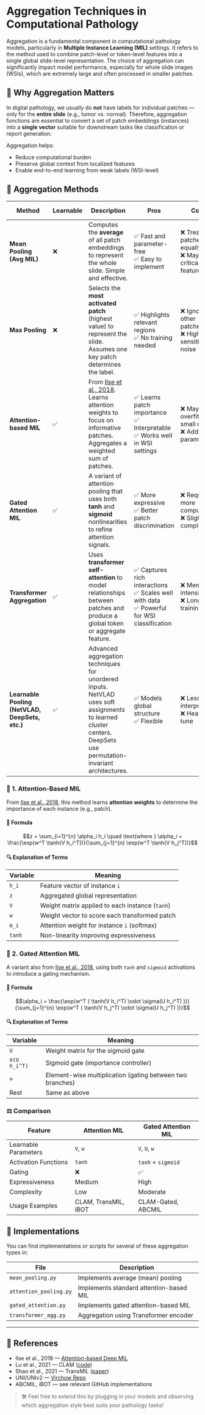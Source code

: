 # Aggregation Techniques in Computational Pathology

Aggregation is a fundamental component in computational pathology models, particularly in **Multiple Instance Learning (MIL)** settings. It refers to the method used to combine patch-level or token-level features into a single global slide-level representation. The choice of aggregation can significantly impact model performance, especially for whole slide images (WSIs), which are extremely large and often processed in smaller patches.

## 📌 Why Aggregation Matters

In digital pathology, we usually do **not** have labels for individual patches — only for the **entire slide** (e.g., tumor vs. normal). Therefore, aggregation functions are essential to convert a set of patch embeddings (instances) into a **single vector** suitable for downstream tasks like classification or report generation.

Aggregation helps:
- Reduce computational burden
- Preserve global context from localized features
- Enable end-to-end learning from weak labels (WSI-level)

## 🧠 Aggregation Methods

| **Method** | **Learnable** | **Description** | **Pros** | **Cons** | **Example Models** |
|------------|---------------|-----------------|----------|----------|---------------------|
| **Mean Pooling (Avg MIL)** | ❌ | Computes the **average** of all patch embeddings to represent the whole slide. Simple and effective. | ✅ Fast and parameter-free<br>✅ Easy to implement | ❌ Treats all patches equally<br>❌ May dilute critical features | ViT (baseline), CLAM (avg variant) |
| **Max Pooling** | ❌ | Selects the **most activated patch** (highest value) to represent the slide. Assumes one key patch determines the label. | ✅ Highlights relevant regions<br>✅ No training needed | ❌ Ignores all other patches<br>❌ Highly sensitive to noise | DeepMIL |
| **Attention-based MIL** | ✅ | From [Ilse et al., 2018](https://arxiv.org/abs/1802.04712). Learns attention weights to focus on informative patches. Aggregates a weighted sum of patches.| ✅ Learns patch importance<br>✅ Interpretable<br>✅ Works well in WSI settings | ❌ May overfit on small data<br>❌ Adds parameters | CLAM, TransMIL, iBOT |
| **Gated Attention MIL** | ✅ | A variant of attention pooling that uses both **tanh** and **sigmoid** nonlinearities to refine attention signals. | ✅ More expressive<br>✅ Better patch discrimination | ❌ Requires more compute<br>❌ Slightly complex | CLAM (gated), ABCMIL |
| **Transformer Aggregation** | ✅ | Uses **transformer self-attention** to model relationships between patches and produce a global token or aggregate feature. | ✅ Captures rich interactions<br>✅ Scales well with data<br>✅ Powerful for WSI classification | ❌ Memory intensive<br>❌ Longer training time | TransMIL, UNI, UNIv2, RudolfV |
| **Learnable Pooling (NetVLAD, DeepSets, etc.)** | ✅ | Advanced aggregation techniques for unordered inputs. NetVLAD uses soft assignments to learned cluster centers. DeepSets use permutation-invariant architectures. | ✅ Models global structure<br>✅ Flexible | ❌ Less interpretable<br>❌ Heavier to tune | PathFormer, retrieval models |



### 🔷 1. Attention-Based MIL

From [Ilse et al., 2018](https://arxiv.org/abs/1802.04712), this method learns **attention weights** to determine the importance of each instance (e.g., patch).

#### 📘 Formula

```math
z = \sum_{i=1}^{n} \alpha_i h_i \quad \text{where } 
\alpha_i = \frac{\exp(w^T \tanh(V h_i^T))}{\sum_{j=1}^{n} \exp(w^T \tanh(V h_j^T))}
```

#### 🔍 Explanation of Terms

| Variable   | Meaning                                         |
|------------|-------------------------------------------------|
| `h_i`      | Feature vector of instance `i`                  |
| `z`        | Aggregated global representation                |
| `V`        | Weight matrix applied to each instance (`tanh`) |
| `w`        | Weight vector to score each transformed patch   |
| `α_i`      | Attention weight for instance `i` (softmax)     |
| `tanh`     | Non-linearity improving expressiveness          |


### 🔶 2. Gated Attention MIL

A variant also from [Ilse et al., 2018](https://arxiv.org/abs/1802.04712), using both `tanh` and `sigmoid` activations to introduce a gating mechanism.

#### 📘 Formula

```math
\alpha_i = \frac{\exp(w^T ( \tanh(V h_i^T) \odot \sigma(U h_i^T) ))}{\sum_{j=1}^{n} \exp(w^T ( \tanh(V h_j^T) \odot \sigma(U h_j^T) ))}
```

#### 🔍 Explanation of Terms

| Variable       | Meaning                                                   |
|----------------|-----------------------------------------------------------|
| `U`            | Weight matrix for the sigmoid gate                        |
| `σ(U h_i^T)`   | Sigmoid gate (importance controller)                      |
| `⊙`            | Element-wise multiplication (gating between two branches) |
| Rest           | Same as above                                             |

### ⚖️ Comparison

| Feature                | Attention MIL                        | Gated Attention MIL                    |
|------------------------|--------------------------------------|----------------------------------------|
| Learnable Parameters   | `V`, `w`                             | `V`, `U`, `w`                          |
| Activation Functions   | `tanh`                               | `tanh` + `sigmoid`                     |
| Gating                 | ❌                                   | ✅                                     |
| Expressiveness         | Medium                               | High                                  |
| Complexity             | Low                                  | Moderate                              |
| Usage Examples         | CLAM, TransMIL, iBOT                 | CLAM-Gated, ABCMIL                    |


## 📂 Implementations
You can find implementations or scripts for several of these aggregation types in:

| File                      | Description                                |
|---------------------------|--------------------------------------------|
| `mean_pooling.py`         | Implements average (mean) pooling          |
| `attention_pooling.py`    | Implements standard attention-based MIL    |
| `gated_attention.py`      | Implements gated attention-based MIL       |
| `transformer_agg.py`      | Aggregation using Transformer encoder      |

---

## 📂 References

- Ilse et al., 2018 — [Attention-based Deep MIL](https://arxiv.org/abs/1802.04712)
- Lu et al., 2021 — CLAM ([code](https://github.com/mahmoodlab/CLAM))
- Shao et al., 2021 — TransMIL ([paper](https://arxiv.org/abs/2106.00908))
- UNI/UNIv2 — [Virchow Repo](https://github.com/BatsResearch/Virchow)
- ABCMIL, iBOT — see relevant GitHub implementations


> 🛠️ Feel free to extend this by plugging in your models and observing which aggregation style best suits your pathology tasks!
